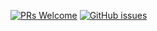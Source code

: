  [![PRs Welcome](https://img.shields.io/badge/PRs-welcome-brightgreen.svg?style=flat)](https://github.com/MySolace/Operations/pulls) 
[![GitHub issues](https://img.shields.io/github/issues/MySolace/Operations.git.svg)](https://github.com/MySolace/Operations.git/issues)
